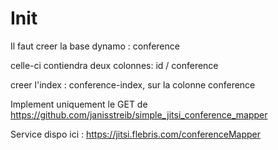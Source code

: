 # Init

Il faut creer la base dynamo : conference

celle-ci contiendra deux colonnes: id / conference

creer l'index : conference-index, sur la colonne conference

Implement uniquement le GET de
https://github.com/janisstreib/simple_jitsi_conference_mapper

Service dispo ici : https://jitsi.flebris.com/conferenceMapper
